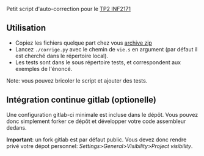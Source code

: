 Petit script d'auto-correction pour le [TP2 INF2171](https://inf2171.uqam.ca/tp2/)

## Utilisation

* Copiez les fichiers quelque part chez vous [archive zip](https://gitlab.info.uqam.ca/inf2171/20241/tp2-corrige/-/archive/master/tp2-corrige-master.zip)
* Lancez `./corrige.py` avec le chemin de `vie.s` en argument (par défaut il est cherché dans le répertoire local).
* Les tests sont dans le sous répertoire tests, et correspondent aux exemples de l'énoncé.

Note: vous pouvez bricoler le script et ajouter des tests.

## Intégration continue gitlab (optionelle)

Une configuration gitlab-ci minimale est incluse dans le dépôt.
Vous pouvez donc simplement forker ce dépôt et développer votre code assembleur dedans.

**Important**: un fork gitlab est par défaut public.
Vous devez donc rendre privé votre dépot personnel: *Settings*>*General*>*Visibility*>*Project visibility*.

